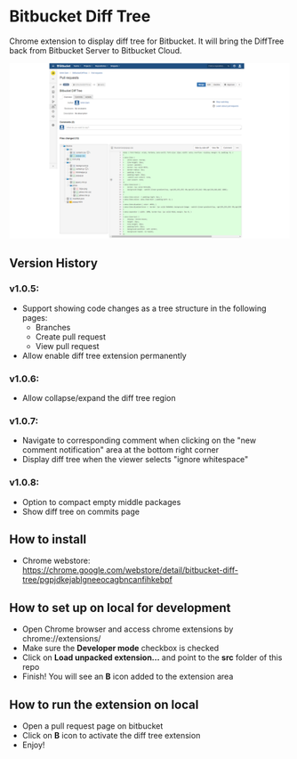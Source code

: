 # Bitbucket Diff Tree

Chrome extension to display diff tree for Bitbucket. It will bring the DiffTree back from Bitbucket Server to Bitbucket Cloud. 

![BitbucketDiffTree on GitHub](dist/screenshot_1280x800.png)

## Version History
### v1.0.5:
* Support showing code changes as a tree structure in the following pages: 
    - Branches
    - Create pull request
    - View pull request
* Allow enable diff tree extension permanently

### v1.0.6:
* Allow collapse/expand the diff tree region

### v1.0.7:
* Navigate to corresponding comment when clicking on the "new comment notification" area at the bottom right corner
* Display diff tree when the viewer selects "ignore whitespace"

### v1.0.8:
* Option to compact empty middle packages
* Show diff tree on commits page

## How to install
- Chrome webstore: https://chrome.google.com/webstore/detail/bitbucket-diff-tree/pgpjdkejablgneeocagbncanfihkebpf

## How to set up on local for development

- Open Chrome browser and access chrome extensions by chrome://extensions/
- Make sure the __Developer mode__ checkbox is checked
- Click on __Load unpacked extension...__ and point to the __src__ folder of this repo
- Finish! You will see an __B__ icon added to the extension area

## How to run the extension on local

- Open a pull request page on bitbucket
- Click on __B__ icon to activate the diff tree extension
- Enjoy!
